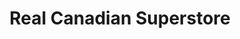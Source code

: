 ---
title: "Real Canadian Superstore"
url: /winnipeg/real-canadian-superstore-bison-drive/
shop: Supermarkt
---